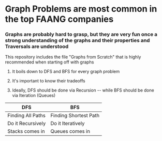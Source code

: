# Graph Problems are most common in the top FAANG companies  

### Graphs are probably hard to grasp, but they are very fun once a strong understanding of the graphs and their properties and Traversals are understood 


This repository includes the file "Graphs from Scratch" that is highly recommended when starting off with graphs 

1. It boils down to DFS and BFS for every graph problem 

2. It's important to know their tradeoffs 

3. Ideally, DFS should be done via Recursion -- while BFS should be done via Iteration (Queues) 
 



DFS | BFS
------------ | -------------
Finding All Paths | Finding Shortest Path
Do it Recursively | Do it Iteratively
Stacks comes in   | Queues comes in 
